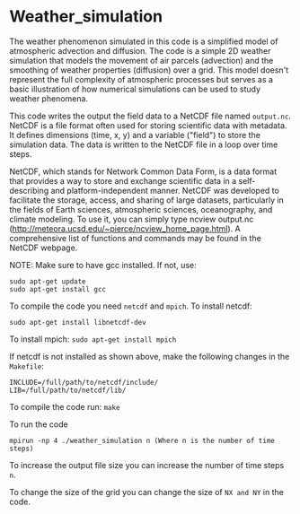 # Weather_simulation
The weather phenomenon simulated in this code is a simplified model of atmospheric advection and diffusion. The code is a simple 2D weather simulation that models the movement of air parcels (advection) and the smoothing of weather properties (diffusion) over a grid. This model doesn't represent the full complexity of atmospheric processes but serves as a basic illustration of how numerical simulations can be used to study weather phenomena.

This code writes the output the field data to a NetCDF file named ```output.nc```. NetCDF is a file format often used for storing scientific data with metadata. It defines dimensions (time, x, y) and a variable ("field") to store the simulation data. The data is written to the NetCDF file in a loop over time steps.

NetCDF, which stands for Network Common Data Form, is a data format that provides a way to store and exchange scientific data in a self-describing and platform-independent manner. NetCDF was developed to facilitate the storage, access, and sharing of large datasets, particularly in the fields of Earth sciences, atmospheric sciences, oceanography, and climate modeling. To use it, you can simply type ncview output.nc (http://meteora.ucsd.edu/~pierce/ncview_home_page.html). A comprehensive list of functions and commands may be found in the NetCDF webpage.

NOTE: Make sure to have gcc installed. If not, use:
```
sudo apt-get update
sudo apt-get install gcc
```
To compile the code you need ```netcdf``` and ```mpich```. 
To install netcdf:
```
sudo apt-get install libnetcdf-dev
```
To install mpich:
```sudo apt-get install mpich```


If netcdf is not installed as shown above, make the following changes in the ```Makefile```:
```
INCLUDE=/full/path/to/netcdf/include/
LIB=/full/path/to/netcdf/lib/
```

To compile the code run:
```make```


To run the code

```mpirun -np 4 ./weather_simulation n (Where n is the number of time steps)```

To increase the output file size you can increase the number of time steps ```n```.

To change the size of the grid you can change the size of ```NX and NY``` in the code.

